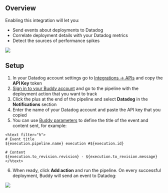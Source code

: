 ## Overview

Enabling this integration will let you:

*   Send events about deployments to Datadog
*   Correlate deployment details with your Datadog metrics
*   Detect the sources of performance spikes

![](https://raw.githubusercontent.com/DataDog/integrations-extras/master/buddy/images/datadog-integration.png)

## Setup

1.  In your Datadog account settings go to [Integrations -> APIs](https://app.datadoghq.com/account/settings#api) and copy the **API Key** token
2.  [Sign in to your Buddy account](https://app.buddy.works/login) and go to the pipeline with the deployment action that you want to track
3.  Click the plus at the end of the pipeline and select **Datadog** in the **Notifications** section
4.  Enter the name of your Datadog account and paste the API key that you copied
5.  You can use [Buddy parameters](https://buddy.works/knowledge/deployments/what-parameters-buddy-use) to define the title of the event and content sent, for example:

```
<%text filter="h">
# Event title
${execution.pipeline.name} execution #${execution.id}

# Content
${execution.to_revision.revision} - ${execution.to_revision.message}
</%text>
```

6.  When ready, click **Add action** and run the pipeline. On every successful deployment, Buddy will send an event to Datadog:

![](https://raw.githubusercontent.com/DataDog/integrations-extras/master/buddy/images/snapshot.png)
